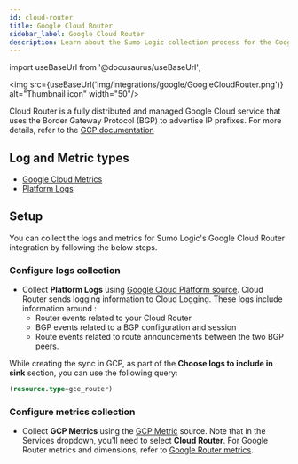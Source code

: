 ```yaml
---
id: cloud-router
title: Google Cloud Router
sidebar_label: Google Cloud Router
description: Learn about the Sumo Logic collection process for the Google Cloud Router service.
---
```


import useBaseUrl from '@docusaurus/useBaseUrl';

<img src={useBaseUrl('img/integrations/google/GoogleCloudRouter.png')} alt="Thumbnail icon" width="50"/>

Cloud Router is a fully distributed and managed Google Cloud service that uses the Border Gateway Protocol (BGP) to advertise IP prefixes. For more details, refer to the [GCP documentation](https://cloud.google.com/network-connectivity/docs/router/concepts/overview)

## Log and Metric types

* [Google Cloud Metrics](https://cloud.google.com/monitoring/api/metrics_gcp)
* [Platform Logs](https://docs.aws.amazon.com/appflow/latest/userguide/monitoring-cloudwatch.html)

## Setup

You can collect the logs and metrics for Sumo Logic's Google Cloud Router integration by following the below steps.

### Configure logs collection

* Collect **Platform Logs** using [Google Cloud Platform source](/docs/send-data/hosted-collectors/google-source/google-cloud-platform-source). Cloud Router sends logging information to Cloud Logging. These logs include information around : 
    - Router events related to your Cloud Router
    - BGP events related to a BGP configuration and session
    - Route events related to route announcements between the two BGP peers.

While creating the sync in GCP, as part of the **Choose logs to include in sink** section, you can use the following query:
   ```sql
   (resource.type=gce_router)
   ```

### Configure metrics collection

* Collect **GCP Metrics** using the [GCP Metric](/docs/send-data/hosted-collectors/google-source/gcp-metrics-source/) source. Note that in the Services dropdown, you'll need to select **Cloud Router**. For Google Router metrics and dimensions, refer to [Google Router metrics](https://cloud.google.com/monitoring/api/metrics_gcp#gcp-router).